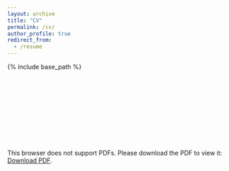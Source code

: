 ```yaml
---
layout: archive
title: "CV"
permalink: /cv/
author_profile: true
redirect_from:
  - /resume
---
```


{% include base_path %}

<object data="http://jakobwong.github.io/files/cv.pdf" type="application/pdf" width="700px" height="700px">
    <embed src="http://jakobwong.github.io/files/cv.pdf">
        <p>This browser does not support PDFs. Please download the PDF to view it: <a href="http://jakobwong.github.io/files/cv.pdf">Download PDF</a>.</p>
    </embed>
</object>